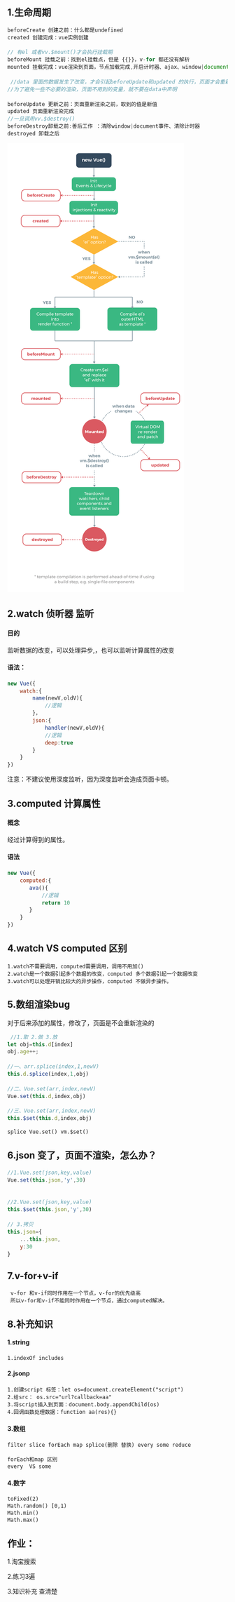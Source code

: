 ## 1.生命周期

```js
beforeCreate 创建之前：什么都是undefined
created 创建完成：vue实例创建                                                                                                                                                                                                                          完成，此时，数据已经有了，但是el还是undefined

// 有el 或者vv.$mount()才会执行挂载期
beforeMount 挂载之前：找到el挂载点，但是 {{}}，v-for 都还没有解析
mounted 挂载完成：vue渲染到页面，节点加载完成,开启计时器、ajax、window|document 绑定事件

 //data 里面的数据发生了改变，才会引起beforeUpdate和updated 的执行，页面才会重新渲染
//为了避免一些不必要的渲染，页面不用到的变量，就不要在data中声明

beforeUpdate 更新之前：页面重新渲染之前，取到的值是新值
updated 页面重新渲染完成
//一旦调用vv.$destroy()
beforeDestroy卸载之前:善后工作 ：清除window|document事件、清除计时器
destroyed 卸载之后
```

![lifecycle](lifecycle.png)

## 2.watch  侦听器 监听

#### 目的

监听数据的改变，可以处理异步,，也可以监听计算属性的改变

#### 语法：

```js
new Vue({
	watch:{
        name(newV,oldV){
            //逻辑
        }，
        json:{
        	handler(newV,oldV){
     		//逻辑
			deep:true
    	}
    }
})
```

注意：不建议使用深度监听，因为深度监听会造成页面卡顿。



## 3.computed 计算属性

#### 概念

经过计算得到的属性。

#### 语法

```js
new Vue({
	computed:{
       ava(){
           //逻辑
           return 10
       }
    }
})
```

## 4.watch VS computed 区别

```
1.watch不需要调用，computed需要调用，调用不用加()
2.watch是一个数据引起多个数据的改变，computed 多个数据引起一个数据改变
3.watch可以处理开销比较大的异步操作，computed 不做异步操作。
```

 

## 5.数组渲染bug

对于后来添加的属性，修改了，页面是不会重新渲染的

```js
 //1.取 2.做 3.放
let obj=this.d[index]
obj.age++;

//一、arr.splice(index,1,newV)
this.d.splice(index,1,obj)

//二、Vue.set(arr,index,newV)
Vue.set(this.d,index,obj)

//三、Vue.set(arr,index,newV)
this.$set(this.d,index,obj)
```

```
splice Vue.set() vm.$set()
```

## 6.json 变了，页面不渲染，怎么办？

```js
//1.Vue.set(json,key,value)
Vue.set(this.json,'y',30)
                    

//2.Vue.set(json,key,value)
this.$set(this.json,'y',30)

// 3.拷贝
this.json={
    ...this.json,
    y:30
}
```



## 7.v-for+v-if

```
 v-for 和v-if同时作用在一个节点，v-for的优先级高
 所以v-for和v-if不能同时作用在一个节点，通过computed解决。
```



## 8.补充知识

#### 1.string

```
1.indexOf includes
```

#### 2.jsonp

```
1.创建script 标签：let os=document.createElement("script")
2.给src： os.src="url?callback=aa"
3.将script插入到页面：document.body.appendChild(os)
4.回调函数处理数据：function aa(res){}
```

#### 3.数组

```
filter slice forEach map splice(删除 替换) every some reduce

forEach和map 区别
every  VS some
```

#### 4.数字

```
toFixed(2) 
Math.random() [0,1)
Math.min()
Math.max()
```



## 作业：

1.淘宝搜索

2.练习3遍

3.知识补充 查清楚